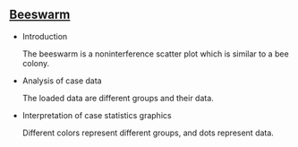 ## [Beeswarm](/basic/beeswarm)

- Introduction

  The beeswarm is a noninterference scatter plot which is similar to a bee colony.

- Analysis of case data

  The loaded data are different groups and their data.

- Interpretation of case statistics graphics

  Different colors represent different groups, and dots represent data.

